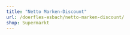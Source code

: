 ```yaml
---
title: "Netto Marken-Discount"
url: /doerfles-esbach/netto-marken-discount/
shop: Supermarkt
---
```

